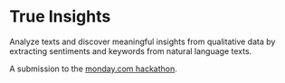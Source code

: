 # True Insights

Analyze texts and discover meaningful insights from qualitative data by extracting sentiments and keywords from natural language texts.

A submission to the [monday.com hackathon](https://mondayappsteams.devpost.com/).
